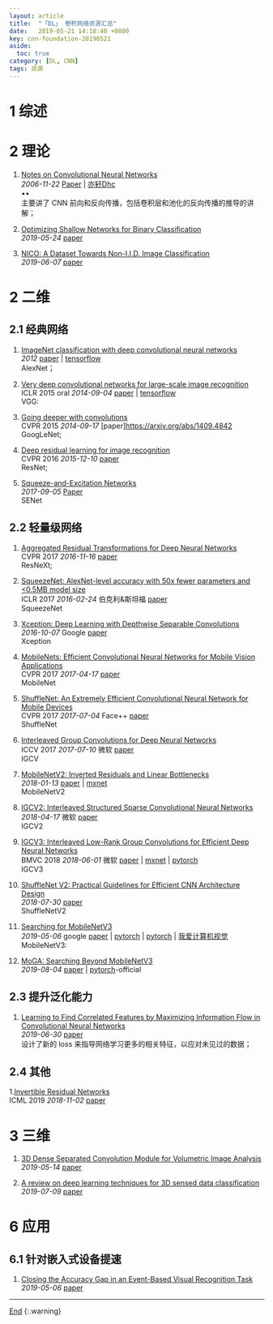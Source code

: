 ```yaml
---
layout: article
title:  "「DL」 卷积网络资源汇总"
date:   2019-05-21 14:18:40 +0800
key: cnn-foundation-20190521
aside:
  toc: true
category: [DL, CNN]
tags: 资源
---
```

<span id='head'></span>  
<!--more-->

# 1 综述

# 2 理论
1. [Notes on Convolutional Neural Networks](http://cogprints.org/5869/1/cnn_tutorial.pdf)   
*2006-11-22* [Paper](http://cogprints.org/5869/1/cnn_tutorial.pdf) | [亦轩Dhc](https://www.cnblogs.com/daihengchen/p/5646526.html)   
$\bullet \bullet$   
主要讲了 CNN 前向和反向传播，包括卷积层和池化的反向传播的推导的讲解；    

1. [Optimizing Shallow Networks for Binary Classification](http://cn.arxiv.org/abs/1905.10161)   
*2019-05-24* [paper](https://arxiv.org/abs/1905.10161)   

1. [NICO: A Dataset Towards Non-I.I.D. Image Classification](http://cn.arxiv.org/abs/1906.02899)   
*2019-06-07* [paper](https://arxiv.org/abs/1906.02899)    


# 2 二维
## 2.1 经典网络
1. [ImageNet classification with deep convolutional neural networks](https://papers.nips.cc/paper/4824-imagenet-classification-with-deep-convolutional-neural-networks.pdf)     
*2012* [paper](https://papers.nips.cc/paper/4824-imagenet-classification-with-deep-convolutional-neural-networks.pdf) | [tensorflow](https://github.com/Abhisek-/AlexNet)    
AlexNet；     

1. [Very deep convolutional networks for large-scale image recognition](http://cn.arxiv.org/abs/1409.1556)    
ICLR 2015 oral *2014-09-04* [paper](https://arxiv.org/abs/1409.1556) | [tensorflow](https://github.com/Abhisek-/VGG)       
VGG:    

1. [Going deeper with convolutions](http://cn.arxiv.org/abs/1409.4842)     
CVPR 2015 *2014-09-17* [paper]https://arxiv.org/abs/1409.4842     
GoogLeNet;     

1. [Deep residual learning for image recognition](http://cn.arxiv.org/abs/1512.03385)     
CVPR 2016 *2015-12-10* [paper](https://arxiv.org/abs/1512.03385)     
ResNet;    

1. [Squeeze-and-Excitation Networks](http://cn.arxiv.org/abs/1709.01507)   
*2017-09-05* [Paper](https://arxiv.org/abs/1709.01507)   
SENet   

## 2.2 轻量级网络
1. [Aggregated Residual Transformations for Deep Neural Networks](http://cn.arxiv.org/abs/1611.05431)     
CVPR 2017 *2016-11-16* [paper](https://arxiv.org/abs/1611.05431)     
ResNeXt;     

1. [SqueezeNet: AlexNet-level accuracy with 50x fewer parameters and <0.5MB model size](http://cn.arxiv.org/abs/1602.07360)    
ICLR 2017 *2016-02-24* 伯克利&斯坦福 [paper](https://arxiv.org/abs/1602.07360)    
SqueezeNet     

1. [Xception: Deep Learning with Depthwise Separable Convolutions](http://cn.arxiv.org/abs/1610.02357)    
*2016-10-07* Google [paper](https://arxiv.org/abs/1610.02357)    
Xception     

1. [MobileNets: Efficient Convolutional Neural Networks for Mobile Vision Applications](http://cn.arxiv.org/abs/1704.04861)    
CVPR 2017 *2017-04-17* [paper](https://arxiv.org/abs/1704.04861)    
MobileNet     

1. [ShuffleNet: An Extremely Efficient Convolutional Neural Network for Mobile Devices](http://cn.arxiv.org/abs/1707.01083)     
CVPR 2017 *2017-07-04* Face++ [paper](https://arxiv.org/abs/1707.01083)     
ShuffleNet     

1. [Interleaved Group Convolutions for Deep Neural Networks](http://cn.arxiv.org/abs/1707.02725)     
ICCV 2017 *2017-07-10* 微软 [paper](https://arxiv.org/abs/1707.02725)    
IGCV     

1. [MobileNetV2: Inverted Residuals and Linear Bottlenecks](http://cn.arxiv.org/abs/1801.04381)     
*2018-01-13* [paper](https://arxiv.org/abs/1801.04381) | [mxnet](https://github.com/liangfu/mxnet-mobilenet-v2)    
MobileNetV2      

1. [IGCV2: Interleaved Structured Sparse Convolutional Neural Networks](http://cn.arxiv.org/abs/1804.06202)     
*2018-04-17* 微软 [paper](https://arxiv.org/abs/1804.06202)     
IGCV2     

1. [IGCV3: Interleaved Low-Rank Group Convolutions for Efficient Deep Neural Networks](http://cn.arxiv.org/abs/1806.00178)     
BMVC 2018 *2018-06-01* 微软 [paper](https://arxiv.org/abs/1806.00178) | [mxnet](https://github.com/homles11/IGCV3) | [pytorch](https://github.com/xxradon/IGCV3-pytorch)              
IGCV3     

1. [ShuffleNet V2: Practical Guidelines for Efficient CNN Architecture Design](http://cn.arxiv.org/abs/1807.11164v1)     
*2018-07-30* [paper](https://arxiv.org/abs/1807.11164v1)    
ShuffleNetV2    

1. [Searching for MobileNetV3](http://cn.arxiv.org/abs/1905.02244)   
*2019-05-06* google [paper](https://arxiv.org/abs/1905.02244) | [pytorch](https://github.com/xiaolai-sqlai/mobilenetv3) | [pytorch](https://github.com/shanglianlm0525/MobileNetV3-Pytorch) | [我爱计算机视觉](https://www.jiqizhixin.com/articles/2019-05-09-2)   
MobileNetV3:    

1. [MoGA: Searching Beyond MobileNetV3](http://cn.arxiv.org/abs/1908.01314)     
*2019-08-04* [paper](https://arxiv.org/abs/1908.01314) | [pytorch](https://github.com/xiaomi-automl/MoGA)-official          

## 2.3 提升泛化能力
1. [Learning to Find Correlated Features by Maximizing Information Flow in Convolutional Neural Networks](http://cn.arxiv.org/abs/1907.00348)   
*2019-06-30*  [paper](https://arxiv.org/abs/1907.00348)    
设计了新的 loss 来指导网络学习更多的相关特征，以应对未见过的数据；    


## 2.4 其他
1.[Invertible Residual Networks](https://arxiv.org/abs/1811.00995)   
ICML 2019 *2018-11-02* [paper](https://arxiv.org/abs/1811.00995)  


# 3 三维
1. [3D Dense Separated Convolution Module for Volumetric Image Analysis](http://cn.arxiv.org/abs/1905.08608)   
*2019-05-14* [paper](https://arxiv.org/abs/1905.08608)   

1. [A review on deep learning techniques for 3D sensed data classification](http://cn.arxiv.org/abs/1907.04444)    
*2019-07-09* [paper](https://arxiv.org/abs/1907.04444)    



# 6 应用
## 6.1 针对嵌入式设备提速
1. [Closing the Accuracy Gap in an Event-Based Visual Recognition Task](http://cn.arxiv.org/abs/1906.08859)    
*2019-05-06* [paper](https://arxiv.org/abs/1906.08859)    

-------------------  
[End](#head)
{:.warning}  
